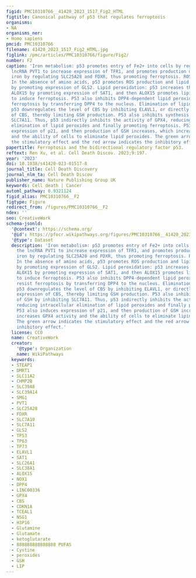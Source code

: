 ```yaml
---
figid: PMC10310766__41420_2023_1517_Fig2_HTML
figtitle: Canonical pathway of p53 that regulates ferroptosis
organisms:
- NA
organisms_ner:
- Homo sapiens
pmcid: PMC10310766
filename: 41420_2023_1517_Fig2_HTML.jpg
figlink: /pmc/articles/PMC10310766/figure/Fig2/
number: F2
caption: 'Iron metabolism: p53 promotes entry of Fe2+ into cells by regulating the
  lncRNA PVT1 to increase expression of TFR1, and promotes production of prototype
  iron by regulating SLC25A28 and FDXR, thus promoting ferroptosis. ROS metabolism:
  In the absence of amino acids, p53 promotes ROS production and lipid metabolism
  by promoting expression of GLS2. Lipid peroxidation: p53 increases the level of
  ALOX15 by promoting expression of SAT1, and then ALOX15 promotes lipid peroxidation
  to induce ferroptosis. P53 also inhibits DPP4-dependent lipid peroxidation to resist
  ferroptosis by transferring DPP4 to the nucleus. Elimination of lipid peroxides:
  p53 downregulates the level of CBS by inhibiting ELAVL1, or directly inhibits expression
  of CBS, thereby limiting GSH production. P53 also inhibits synthesis of GSH by inhibiting
  SLC7A11. Thus, p53 indirectly inhibits the activity of GPX4, reducing intracellular
  elimination of lipid peroxides and finally promoting ferroptosis. P53 also induces
  expression of p21, and then production of GSH increases, which increases GPX4 activity
  and the ability of cells to eliminate lipid peroxides. The green arrow indicates
  the stimulatory effect and the red arrow indicates the inhibitory effect.'
papertitle: Ferroptosis and the bidirectional regulatory factor p53.
reftext: Ren Xu, et al. Cell Death Discov. 2023;9:197.
year: '2023'
doi: 10.1038/s41420-023-01517-8
journal_title: Cell Death Discovery
journal_nlm_ta: Cell Death Discov
publisher_name: Nature Publishing Group UK
keywords: Cell death | Cancer
automl_pathway: 0.9321124
figid_alias: PMC10310766__F2
figtype: Figure
redirect_from: /figures/PMC10310766__F2
ndex: ''
seo: CreativeWork
schema-jsonld:
  '@context': https://schema.org/
  '@id': https://pfocr.wikipathways.org/figures/PMC10310766__41420_2023_1517_Fig2_HTML.html
  '@type': Dataset
  description: 'Iron metabolism: p53 promotes entry of Fe2+ into cells by regulating
    the lncRNA PVT1 to increase expression of TFR1, and promotes production of prototype
    iron by regulating SLC25A28 and FDXR, thus promoting ferroptosis. ROS metabolism:
    In the absence of amino acids, p53 promotes ROS production and lipid metabolism
    by promoting expression of GLS2. Lipid peroxidation: p53 increases the level of
    ALOX15 by promoting expression of SAT1, and then ALOX15 promotes lipid peroxidation
    to induce ferroptosis. P53 also inhibits DPP4-dependent lipid peroxidation to
    resist ferroptosis by transferring DPP4 to the nucleus. Elimination of lipid peroxides:
    p53 downregulates the level of CBS by inhibiting ELAVL1, or directly inhibits
    expression of CBS, thereby limiting GSH production. P53 also inhibits synthesis
    of GSH by inhibiting SLC7A11. Thus, p53 indirectly inhibits the activity of GPX4,
    reducing intracellular elimination of lipid peroxides and finally promoting ferroptosis.
    P53 also induces expression of p21, and then production of GSH increases, which
    increases GPX4 activity and the ability of cells to eliminate lipid peroxides.
    The green arrow indicates the stimulatory effect and the red arrow indicates the
    inhibitory effect.'
  license: CC0
  name: CreativeWork
  creator:
    '@type': Organization
    name: WikiPathways
  keywords:
  - STEAP1
  - DMRT1
  - SLC11A2
  - CHMP2B
  - SLC39A8
  - SLC39A14
  - SMG1
  - PVT1
  - SLC25A28
  - FDXR
  - SLC7A10
  - SLC7A11
  - GLS2
  - TP53
  - TP63
  - TP73
  - ELAVL1
  - SAT1
  - SLC26A1
  - SLC38A1
  - ALOX15
  - NOX1
  - DPP4
  - LINC00336
  - GPX4
  - CBS
  - CDKN1A
  - TCEAL1
  - NSG1
  - H3P16
  - Glutamine
  - Glutamate
  - ketoglutarate
  - 888888888888888 PUFAS
  - Cystine
  - peroxides
  - GSH
  - LIP
---
```

